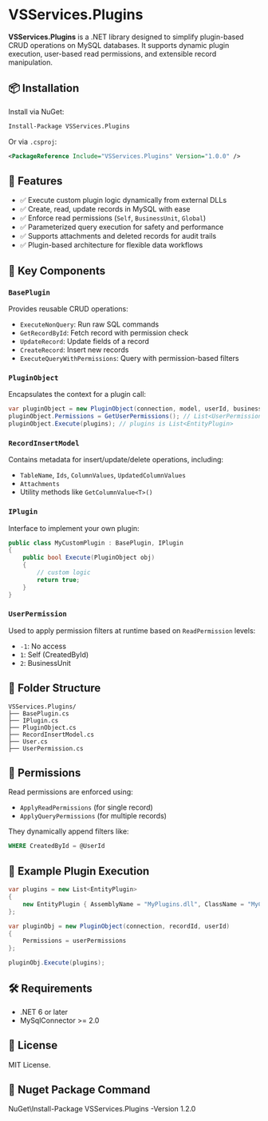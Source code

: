 
# VSServices.Plugins

**VSServices.Plugins** is a .NET library designed to simplify plugin-based CRUD operations on MySQL databases. It supports dynamic plugin execution, user-based read permissions, and extensible record manipulation.

## 📦 Installation

Install via NuGet:

```bash
Install-Package VSServices.Plugins
```

Or via `.csproj`:

```xml
<PackageReference Include="VSServices.Plugins" Version="1.0.0" />
```

## 🚀 Features

- ✅ Execute custom plugin logic dynamically from external DLLs
- ✅ Create, read, update records in MySQL with ease
- ✅ Enforce read permissions (`Self`, `BusinessUnit`, `Global`)
- ✅ Parameterized query execution for safety and performance
- ✅ Supports attachments and deleted records for audit trails
- ✅ Plugin-based architecture for flexible data workflows

## 🧩 Key Components

### `BasePlugin`

Provides reusable CRUD operations:

- `ExecuteNonQuery`: Run raw SQL commands
- `GetRecordById`: Fetch record with permission check
- `UpdateRecord`: Update fields of a record
- `CreateRecord`: Insert new records
- `ExecuteQueryWithPermissions`: Query with permission-based filters

### `PluginObject`

Encapsulates the context for a plugin call:

```csharp
var pluginObject = new PluginObject(connection, model, userId, businessUnitId, userName);
pluginObject.Permissions = GetUserPermissions(); // List<UserPermission>
pluginObject.Execute(plugins); // plugins is List<EntityPlugin>
```

### `RecordInsertModel`

Contains metadata for insert/update/delete operations, including:
- `TableName`, `Ids`, `ColumnValues`, `UpdatedColumnValues`
- `Attachments`
- Utility methods like `GetColumnValue<T>()`

### `IPlugin`

Interface to implement your own plugin:

```csharp
public class MyCustomPlugin : BasePlugin, IPlugin
{
    public bool Execute(PluginObject obj)
    {
        // custom logic
        return true;
    }
}
```

### `UserPermission`

Used to apply permission filters at runtime based on `ReadPermission` levels:
- `-1`: No access
- `1`: Self (CreatedById)
- `2`: BusinessUnit

## 📂 Folder Structure

```plaintext
VSServices.Plugins/
├── BasePlugin.cs
├── IPlugin.cs
├── PluginObject.cs
├── RecordInsertModel.cs
├── User.cs
├── UserPermission.cs
```

## 🔐 Permissions

Read permissions are enforced using:
- `ApplyReadPermissions` (for single record)
- `ApplyQueryPermissions` (for multiple records)

They dynamically append filters like:

```sql
WHERE CreatedById = @UserId
```

## 🧪 Example Plugin Execution

```csharp
var plugins = new List<EntityPlugin>
{
    new EntityPlugin { AssemblyName = "MyPlugins.dll", ClassName = "MyCustomPlugin" }
};

var pluginObj = new PluginObject(connection, recordId, userId)
{
    Permissions = userPermissions
};

pluginObj.Execute(plugins);
```

## 🛠️ Requirements

- .NET 6 or later
- MySqlConnector >= 2.0

## 📄 License

MIT License.

## 📄 Nuget Package Command
NuGet\Install-Package VSServices.Plugins -Version 1.2.0
